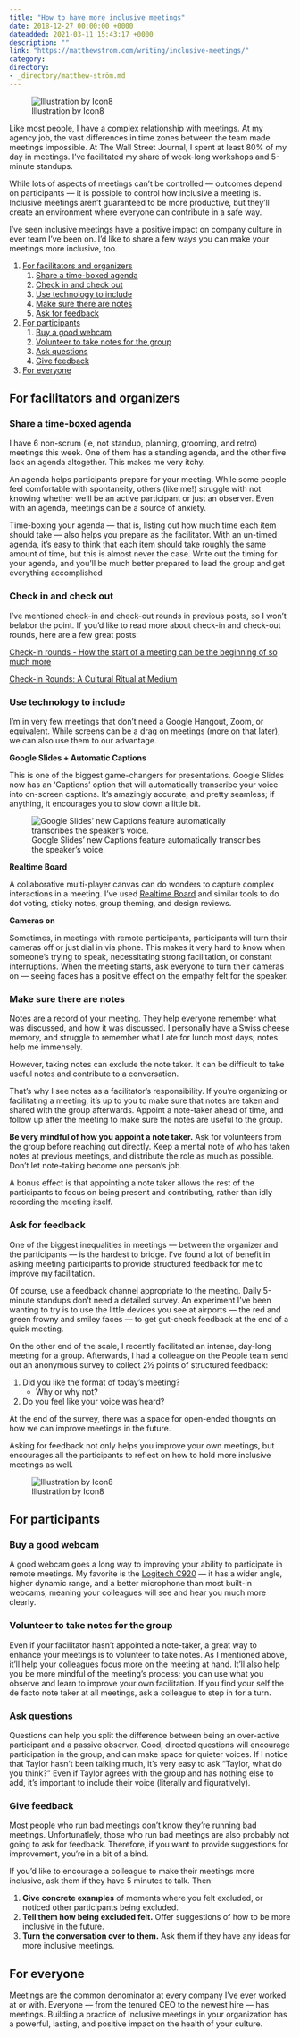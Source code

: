 ```yaml
---
title: "How to have more inclusive meetings"
date: 2018-12-27 00:00:00 +0000
dateadded: 2021-03-11 15:43:17 +0000
description: ""
link: "https://matthewstrom.com/writing/inclusive-meetings/"
category:
directory:
- _directory/matthew-ström.md
---
```

<figure data-type="image"><img src="https://matthewstrom.com/images/meetings-0.png" alt="Illustration by Icon8"><figcaption>Illustration by Icon8</figcaption></figure>
<p>Like most people, I have a complex relationship with meetings. At my agency job, the vast differences in time zones between the team made meetings impossible. At The Wall Street Journal, I spent at least 80% of my day in meetings. I’ve facilitated my share of week-long workshops and 5-minute standups.</p>
<p>While lots of aspects of meetings can’t be controlled — outcomes depend on participants — it is possible to control how inclusive a meeting is. Inclusive meetings aren’t guaranteed to be more productive, but they’ll create an environment where everyone can contribute in a safe way.</p>
<p>I’ve seen inclusive meetings have a positive impact on company culture in ever team I’ve been on. I’d like to share a few ways you can make your meetings more inclusive, too.</p>
<nav class="table-of-contents"><ol><li><a href="#for-facilitators-and-organizers">For facilitators and organizers</a><ol><li><a href="#share-a-time-boxed-agenda">Share a time-boxed agenda</a></li><li><a href="#check-in-and-check-out">Check in and check out</a></li><li><a href="#use-technology-to-include">Use technology to include</a></li><li><a href="#make-sure-there-are-notes">Make sure there are notes</a></li><li><a href="#ask-for-feedback">Ask for feedback</a></li></ol></li><li><a href="#for-participants">For participants</a><ol><li><a href="#buy-a-good-webcam">Buy a good webcam</a></li><li><a href="#volunteer-to-take-notes-for-the-group">Volunteer to take notes for the group</a></li><li><a href="#ask-questions">Ask questions</a></li><li><a href="#give-feedback">Give feedback</a></li></ol></li><li><a href="#for-everyone">For everyone</a></li></ol></nav><h2 id="for-facilitators-and-organizers">For facilitators and organizers</h2>
<h3 id="share-a-time-boxed-agenda">Share a time-boxed agenda</h3>
<p>I have 6 non-scrum (ie, not standup, planning, grooming, and retro) meetings this week. One of them has a standing agenda, and the other five lack an agenda altogether. This makes me very itchy.</p>
<p>An agenda helps participants prepare for your meeting. While some people feel comfortable with spontaneity, others (like me!) struggle with not knowing whether we’ll be an active participant or just an observer. Even with an agenda, meetings can be a source of anxiety.</p>
<p>Time-boxing your agenda — that is, listing out how much time each item should take — also helps you prepare as the facilitator. With an un-timed agenda, it’s easy to think that each item should take roughly the same amount of time, but this is almost never the case. Write out the timing for your agenda, and you’ll be much better prepared to lead the group and get everything accomplished</p>
<h3 id="check-in-and-check-out">Check in and check out</h3>
<p>I’ve mentioned check-in and check-out rounds in previous posts, so I won’t belabor the point. If you’d like to read more about check-in and check-out rounds, here are a few great posts:</p>
<p><a href="https://medium.com/range/check-in-rounds-a7737012fed5" target="_blank" rel="noopener">Check-in rounds - How the start of a meeting can be the beginning of so much more</a></p>
<p><a href="https://blog.medium.com/check-in-rounds-a-cultural-ritual-at-medium-367fbcf15050" target="_blank" rel="noopener">Check-in Rounds: A Cultural Ritual at Medium</a></p>
<h3 id="use-technology-to-include">Use technology to include</h3>
<p>I’m in very few meetings that don’t need a Google Hangout, Zoom, or equivalent. While screens can be a drag on meetings (more on that later), we can also use them to our advantage.</p>
<p><strong>Google Slides + Automatic Captions</strong></p>
<p>This is one of the biggest game-changers for presentations. Google Slides now has an ‘Captions’ option that will automatically transcribe your voice into on-screen captions. It’s amazingly accurate, and pretty seamless; if anything, it encourages you to slow down a little bit.</p>
<figure data-type="image"><img src="https://matthewstrom.com/images/meetings-2.png" alt="Google Slides’ new Captions feature automatically transcribes the speaker’s voice."><figcaption>Google Slides’ new Captions feature automatically transcribes the speaker’s voice.</figcaption></figure>
<p><strong>Realtime Board</strong></p>
<p>A collaborative multi-player canvas can do wonders to capture complex interactions in a meeting. I’ve used <a href="https://realtimeboard.com/" target="_blank" rel="noopener">Realtime Board</a> and similar tools to do dot voting, sticky notes, group theming, and design reviews.</p>
<p><strong>Cameras on</strong></p>
<p>Sometimes, in meetings with remote participants, participants will turn their cameras off or just dial in via phone. This makes it very hard to know when someone’s trying to speak, necessitating strong facilitation, or constant interruptions. When the meeting starts, ask everyone to turn their cameras on — seeing faces has a positive effect on the empathy felt for the speaker.</p>
<h3 id="make-sure-there-are-notes">Make sure there are notes</h3>
<p>Notes are a record of your meeting. They help everyone remember what was discussed, and how it was discussed. I personally have a Swiss cheese memory, and struggle to remember what I ate for lunch most days; notes help me immensely.</p>
<p>However, taking notes can exclude the note taker. It can be difficult to take useful notes and contribute to a conversation.</p>
<p>That’s why I see notes as a facilitator’s responsibility. If you’re organizing or facilitating a meeting, it’s up to you to make sure that notes are taken and shared with the group afterwards. Appoint a note-taker ahead of time, and follow up after the meeting to make sure the notes are useful to the group.</p>
<p><strong>Be very mindful of how you appoint a note taker.</strong> Ask for volunteers from the group before reaching out directly. Keep a mental note of who has taken notes at previous meetings, and distribute the role as much as possible. Don’t let note-taking become one person’s job.</p>
<p>A bonus effect is that appointing a note taker allows the rest of the participants to focus on being present and contributing, rather than idly recording the meeting itself.</p>
<h3 id="ask-for-feedback">Ask for feedback</h3>
<p>One of the biggest inequalities in meetings — between the organizer and the participants — is the hardest to bridge. I’ve found a lot of benefit in asking meeting participants to provide structured feedback for me to improve my facilitation.</p>
<p>Of course, use a feedback channel appropriate to the meeting. Daily 5-minute standups don’t need a detailed survey. An experiment I’ve been wanting to try is to use the little devices you see at airports — the red and green frowny and smiley faces — to get gut-check feedback at the end of a quick meeting.</p>
<p>On the other end of the scale, I recently facilitated an intense, day-long meeting for a group. Afterwards, I had a colleague on the People team send out an anonymous survey to collect 2½ points of structured feedback:</p>
<ol>
<li>Did you like the format of today’s meeting?
<ul>
<li>Why or why not?</li>
</ul>
</li>
<li>Do you feel like your voice was heard?</li>
</ol>
<p>At the end of the survey, there was a space for open-ended thoughts on how we can improve meetings in the future.</p>
<p>Asking for feedback not only helps you improve your own meetings, but encourages all the participants to reflect on how to hold more inclusive meetings as well.</p>
<figure data-type="image"><img src="https://matthewstrom.com/images/meetings-1.png" alt="Illustration by Icon8"><figcaption>Illustration by Icon8</figcaption></figure>
<h2 id="for-participants">For participants</h2>
<h3 id="buy-a-good-webcam">Buy a good webcam</h3>
<p>A good webcam goes a long way to improving your ability to participate in remote meetings. My favorite is the <a href="https://www.amazon.com/Logitech-Widescreen-Calling-Recording-Desktop/dp/B006JH8T3S" target="_blank" rel="noopener">Logitech C920</a> — it has a wider angle, higher dynamic range, and a better microphone than most built-in webcams, meaning your colleagues will see and hear you much more clearly.</p>
<h3 id="volunteer-to-take-notes-for-the-group">Volunteer to take notes for the group</h3>
<p>Even if your facilitator hasn’t appointed a note-taker, a great way to enhance your meetings is to volunteer to take notes. As I mentioned above, it’ll help your colleagues focus more on the meeting at hand. It’ll also help you be more mindful of the meeting’s process; you can use what you observe and learn to improve your own facilitation. If you find your self the de facto note taker at all meetings, ask a colleague to step in for a turn.</p>
<h3 id="ask-questions">Ask questions</h3>
<p>Questions can help you split the difference between being an over-active participant and a passive observer. Good, directed questions will encourage participation in the group, and can make space for quieter voices. If I notice that Taylor hasn’t been talking much, it’s very easy to ask “Taylor, what do you think?” Even if Taylor agrees with the group and has nothing else to add, it’s important to include their voice (literally and figuratively).</p>
<h3 id="give-feedback">Give feedback</h3>
<p>Most people who run bad meetings don’t know they’re running bad meetings. Unfortunatlely, those who run bad meetings are also probably not going to ask for feedback. Therefore, if you want to provide suggestions for improvement, you’re in a bit of a bind.</p>
<p>If you’d like to encourage a colleague to make their meetings more inclusive, ask them if they have 5 minutes to talk. Then:</p>
<ol>
<li><strong>Give concrete examples</strong> of moments where you felt excluded, or noticed other participants being excluded.</li>
<li><strong>Tell them how being excluded felt.</strong> Offer suggestions of how to be more inclusive in the future.</li>
<li><strong>Turn the conversation over to them.</strong> Ask them if they have any ideas for more inclusive meetings.</li>
</ol>
<h2 id="for-everyone">For everyone</h2>
<p>Meetings are the common denominator at every company I’ve ever worked at or with. Everyone — from the tenured CEO to the newest hire — has meetings. Building a practice of inclusive meetings in your organization has a powerful, lasting, and positive impact on the health of your culture.</p>
